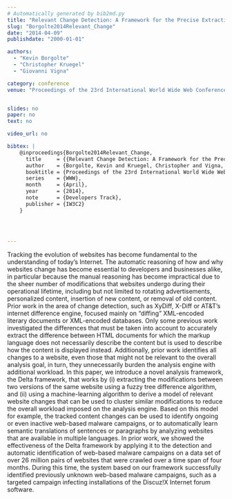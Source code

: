 ```yaml
---
# Automatically generated by bib2md.py
title: "Relevant Change Detection: A Framework for the Precise Extraction of Modified and Novel Web-based Content as a Filtering Technique for Analysis Engines"
slug: "Borgolte2014Relevant_Change"
date: "2014-04-09"
publishdate: "2000-01-01"

authors:
  - "Kevin Borgolte"
  - "Christopher Kruegel"
  - "Giovanni Vigna"

category: conference
venue: "Proceedings of the 23rd International World Wide Web Conference Companion (WWW)"


slides: no
paper: no
text: no

video_url: no

bibtex: |
    @inproceedings{Borgolte2014Relevant_Change,
      title     = {{Relevant Change Detection: A Framework for the Precise Extraction of Modified and Novel Web-based Content as a Filtering Technique for Analysis Engines}},
      author    = {Borgolte, Kevin and Kruegel, Christopher and Vigna, Giovanni},
      booktitle = {Proceedings of the 23rd International World Wide Web Conference Companion},
      series    = {WWW},
      month     = {April},
      year      = {2014},
      note      = {Developers Track},
      publisher = {IW3C2}
    }




---
```


Tracking the evolution of websites has become fundamental to the understanding of today’s Internet. The automatic reasoning of how and why websites change has become essential to developers and businesses alike, in particular because the manual reasoning has become impractical due to the sheer number of modifications that websites undergo during their operational lifetime, including but not limited to rotating advertisements, personalized content, insertion of new content, or removal of old content.  Prior work in the area of change detection, such as XyDiff, X-Diff or AT&T’s internet difference engine, focused mainly on “diffing” XML-encoded literary documents or XML-encoded databases. Only some previous work investigated the differences that must be taken into account to accurately extract the difference between HTML documents for which the markup language does not necessarily describe the content but is used to describe how the content is displayed instead.  Additionally, prior work identifies all changes to a website, even those that might not be relevant to the overall analysis goal, in turn, they unnecessarily burden the analysis engine with additional workload.  In this paper, we introduce a novel analysis framework, the Delta framework, that works by (i) extracting the modifications between two versions of the same website using a fuzzy tree difference algorithm, and (ii) using a machine-learning algorithm to derive a model of relevant website changes that can be used to cluster similar modifications to reduce the overall workload imposed on the analysis engine. Based on this model for example, the tracked content changes can be used to identify ongoing or even inactive web-based malware campaigns, or to automatically learn semantic translations of sentences or paragraphs by analyzing websites that are available in multiple languages.  In prior work, we showed the effectiveness of the Delta framework by applying it to the detection and automatic identification of web-based malware campaigns on a data set of over 26 million pairs of websites that were crawled over a time span of four months. During this time, the system based on our framework successfully identified previously unknown web-based malware campaigns, such as a targeted campaign infecting installations of the Discuz!X Internet forum software.